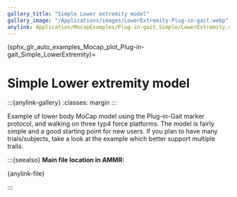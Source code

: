 ```yaml
---
gallery_title: "Simple Lower extremity model"
gallery_image: "/Applications/images/LowerExtremity-Plug-in-gait.webp"
anylink: Application/MocapExamples/Plug-in-gait_Simple/LowerExtremity.main.any
---
```


(sphx_glr_auto_examples_Mocap_plot_Plug-in-gait_Simple_LowerExtremity)=

# Simple Lower extremity model


:::{anylink-gallery}
:classes: margin
:::


Example of lower body MoCap model using the Plug-in-Gait marker protocol,
and walking on three typ4 force platforms. The model is fairly simple and a
good starting point for new users. If you plan to have many trials/subjects,
take a look at the example which better support multiple trails.


:::{seealso}
**Main file location in AMMR:**

{anylink-file}` `

:::
